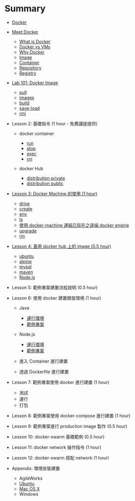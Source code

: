 Summary
=======

-	[Docker](docker/README.md)
-	[Meet Docker](docker/000-intro/README.md)

	-	[What is Docker](docker/000-intro/what/README.md)
	-	[Docker vs VMs](docker/000-intro/compare/README.md)
	-	[Why Docker](docker/000-intro/why/README.md)
	-	[Image](docker/000-intro/image/README.md)
	-	[Container](docker/000-intro/container/README.md)
	-	[Repository](docker/000-intro/repository/README.md)
	-	[Registry](docker/000-intro/registry/README.md)

-	[Lab 101: Docker Image](docker/basic/101-image/README.md)

	-	[pull](docker/basic/101-image/pull/README.md)
	-	[images](docker/basic/101-image/images/README.md)
	-	[build](docker/basic/101-image/build/README.md)
	-	[save-load](docker/basic/101-image/save-load/README.md)
	-	[rmi](docker/basic/101-image/rmi/README.md)

-	Lesson 2: 基礎指令 (1 hour - 免費講座提供)

	-	docker container

		-	[run](docker/basic/container/run/README.md)
		-	[stop](docker/basic/container/stop/README.md)
		-	[exec](docker/basic/container/exec/README.md)
		-	[rm](docker/basic/container/rm/README.md)

	-	docker Hub

		-	[distribution private](docker/basic/hub/distribution-private/README.md)
		-	[distribution public](docker/basic/hub/distribution-public/README.md)

-	[Lesson 3: Docker Machine 的使用 (1 hour)](docker/machine/README.md)

	-	[drive](docker/machine/drive/README.md)
	-	[create](docker/machine/create/README.md)
	-	[env](docker/machine/env/README.md)
	-	[ls](docker/machine/ls/README.md)
	-	[使用 docker-machine 連結已存在之遠端 docker engine](docker/machine/exist-remote-docker/README.md)
	-	[upgrade](docker/machine/upgrade/README.md)
	-	[rm](docker/machine/rm/README.md)

-	[Lesson 4: 善用 docker hub 上的 image (0.5 hour)](docker/hub/README.md)

	-	[ubuntu](docker/hub/ubuntu/README.md)
	-	[alpine](docker/hub/alpine/README.md)
	-	[mysql](docker/hub/mysql/README.md)
	-	[maven](docker/hub/maven/README.md)
	-	[Node.js](docker/hub/nodejs/README.md)

-	Lesson 5: 範例專案建置流程說明 (0.5 hour)

-	Lesson 6: 使用 docker 建置開發環境 (1 hour)

	-	Java

		-	[運行環境](docker/sample-project/java/environment/README.md)
		-	[範例專案](docker/sample-project/java/project/README.md)

	-	Node.js

		-	[運行環境](docker/sample-project/nodejs/environment/README.md)
		-	[範例專案](docker/sample-project/nodejs/project/README.md)

	-	進入 Container 進行建置

	-	透過 Dockerfile 進行建置

-	Lesson 7: 範例專案使用 docker 進行建置 (1 hour)

	-	測試
	-	運行
	-	打包

-	Lesson 8: 範例專案使用 docker-compose 進行建置 (1 hour)

-	Lesson 9: 範例專案進行 production image 製作 (0.5 hour)

-	Lesson 10: docker-swarm 基礎範例 (0.5 hour)

-	Lesson 11: docker network 操作指令 (1 hour)

-	Lesson 12: docker-swarm 搭配 network (1 hour)

-	Appendix: 環境安裝建置

	-	AgileWorks
	-	[Ubuntu](docker/install/ubuntu/README.md)
	-	[Mac OS X](docker/install/osx/README.md)
	-	Windows
